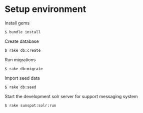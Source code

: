 Setup environment
==================

Install gems

````
$ bundle install
````

Create database

````
$ rake db:create
````

Run migrations

````
$ rake db:migrate
````

Import seed data

````
$ rake db:seed
````

Start the development solr server for support messaging system

````
$ rake sunspot:solr:run
````